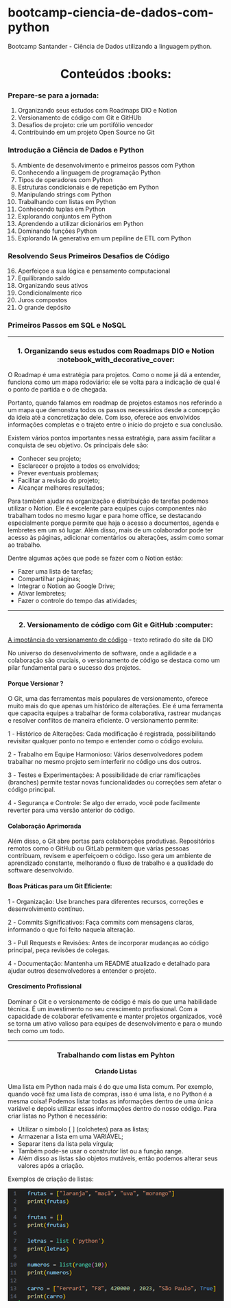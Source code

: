 # bootcamp-ciencia-de-dados-com-python
Bootcamp Santander - Ciência de Dados utilizando a linguagem python.

<h1 align="center">Conteúdos :books:</h1> 

###  Prepare-se para a jornada:
1. Organizando seus estudos com Roadmaps DIO e Notion
2. Versionamento de código com Git e GitHUb
3. Desafios de projeto: crie um portifólio vencedor
4. Contribuindo em um projeto Open Source no Git

### Introdução a Ciência de Dados e Python
5. Ambiente de desenvolvimento e primeiros passos com Python
6. Conhecendo a linguagem de programação Python
7. Tipos de operadores com Python
8. Estruturas condicionais e de repetição em Python
9. Manipulando strings com Python
10. Trabalhando com listas em Python
11. Conhecendo tuplas em Python
12. Explorando conjuntos em Python
13. Aprendendo a utilizar dicionários em Python
14. Dominando funções Python
15. Explorando IA generativa em um pepiline de ETL com Python

### Resolvendo Seus Primeiros Desafios de Código
16. Aperfeiçoe a sua lógica e pensamento computacional
17. Equilibrando saldo
18. Organizando seus ativos
19. Condicionalmente rico
20. Juros compostos
21. O grande depósito

### Primeiros Passos em SQL e NoSQL


_______
<h3 align="center"> 1. Organizando seus estudos com Roadmaps DIO e Notion :notebook_with_decorative_cover:</h3>
O Roadmap é uma estratégia para projetos. Como o nome já dá a entender, funciona como um mapa rodoviário: ele se volta para a indicação de qual é o ponto de partida e o de chegada.

Portanto, quando falamos em roadmap de projetos estamos nos referindo a um mapa que demonstra todos os passos necessários desde a concepção da ideia até a concretização dele. Com isso, oferece aos envolvidos informações completas e o trajeto entre o início do projeto e sua conclusão.

Existem vários pontos importantes nessa estratégia, para assim facilitar a conquista de seu objetivo. Os principais dele são:
- Conhecer seu projeto;
- Esclarecer o projeto a todos os envolvidos;
- Prever eventuais problemas;
- Facilitar a revisão do projeto;
- Alcançar melhores resultados;

Para também ajudar na organização e distribuição de tarefas podemos utilizar o Notion. Ele é excelente para equipes cujos componentes não trabalham todos no mesmo lugar e para home office, se destacando especialmente porque permite que haja o acesso a documentos, agenda e lembretes em um só lugar. Além disso, mais de um colaborador pode ter acesso às páginas, adicionar comentários ou alterações, assim como somar ao trabalho.

Dentre algumas ações que pode se fazer com o Notion estão:
- Fazer uma lista de tarefas;
- Compartilhar páginas;
- Integrar o Notion ao Google Drive;
- Ativar lembretes;
- Fazer o controle do tempo das atividades;
__________
<h3 align="center"> 2. Versionamento de código com Git e GitHub :computer:</h3> 

[A impotância do versionamento de código](https://www.dio.me/articles/a-importancia-do-versionamento-de-codigo) - texto retirado do site da DIO

No universo do desenvolvimento de software, onde a agilidade e a colaboração são cruciais, o versionamento de código se destaca como um pilar fundamental para o sucesso dos projetos. 

#### Porque Versionar ?

O Git, uma das ferramentas mais populares de versionamento, oferece muito mais do que apenas um histórico de alterações. Ele é uma ferramenta que capacita equipes a trabalhar de forma colaborativa, rastrear mudanças e resolver conflitos de maneira eficiente. O versionamento permite:

1️ - Histórico de Alterações: Cada modificação é registrada, possibilitando revisitar qualquer ponto no tempo e entender como o código evoluiu.

2️ - Trabalho em Equipe Harmonioso: Vários desenvolvedores podem trabalhar no mesmo projeto sem interferir no código uns dos outros.

3️ - Testes e Experimentações: A possibilidade de criar ramificações (branches) permite testar novas funcionalidades ou correções sem afetar o código principal.

4️ - Segurança e Controle: Se algo der errado, você pode facilmente reverter para uma versão anterior do código.

#### Colaboração Aprimorada

Além disso, o Git abre portas para colaborações produtivas. Repositórios remotos como o GitHub ou GitLab permitem que várias pessoas contribuam, revisem e aperfeiçoem o código. Isso gera um ambiente de aprendizado constante, melhorando o fluxo de trabalho e a qualidade do software desenvolvido.

#### Boas Práticas para um Git Eficiente:

1️ - Organização: Use branches para diferentes recursos, correções e desenvolvimento contínuo.

2️ - Commits Significativos: Faça commits com mensagens claras, informando o que foi feito naquela alteração.

3️ - Pull Requests e Revisões: Antes de incorporar mudanças ao código principal, peça revisões de colegas.

4️ - Documentação: Mantenha um README atualizado e detalhado para ajudar outros desenvolvedores a entender o projeto.

#### Crescimento Profissional

Dominar o Git e o versionamento de código é mais do que uma habilidade técnica. É um investimento no seu crescimento profissional. Com a capacidade de colaborar efetivamente e manter projetos organizados, você se torna um ativo valioso para equipes de desenvolvimento e para o mundo tech como um todo.

__________
<h3 align="center">Trabalhando com listas em Pyhton</h3>

<h4 align="center"><strong>Criando Listas</strong></h4>

Uma lista em Python nada mais é do que uma lista comum. Por exemplo, quando você faz uma lista de compras, isso é uma lista, e no Python é a mesma coisa! Podemos listar todas as informações dentro de uma única variável e depois utilizar essas informações dentro do nosso código.
Para criar listas no Python é necessário:
- Utilizar o símbolo [ ] (colchetes) para as listas;
- Armazenar a lista em uma VARIÁVEL;
- Separar itens da lista pela vírgula;
- Também pode-se usar o construtor list ou a função range.
- Além disso as listas são objetos mutáveis, então podemos alterar seus valores após a criação.

Exemplos de criação de listas:

![](img/criar_listas.png)
